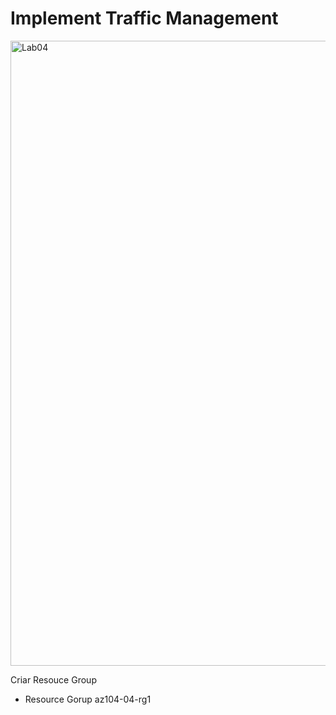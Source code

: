 # Implement Traffic Management

</p>
<img src="https://user-images.githubusercontent.com/91704169/228569707-90c173a8-659f-4800-b4b7-59a2cce04dc1.png" min-width=1000px" max-width="100px" width="1000px" align="centter" alt="Lab04">

Criar Resouce Group
- Resource Gorup az104-04-rg1


